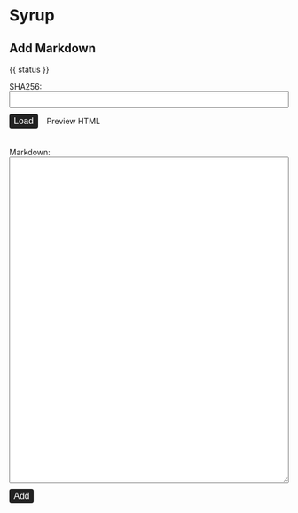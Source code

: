# Syrup

<Badge text="alpha" type="warn" />

## Add Markdown

<form class="syrup-add-text-content-form">
  <p>{{ status }}</p>

  <fieldset>
    <label>
      SHA256:
      <input v-model="sha256">
    </label>
    <button type="submit" name="load" @click.prevent="loadFromStore" class="mr-3">Load</button>
    <a :href="previewURL" target="_blank">Preview HTML</a>
  </fieldset>
  
  <fieldset>
    <label>
      Markdown:
      <textarea v-model="textContent" rows="30"></textarea>
    </label>
    <button type="submit" name="add" @click.prevent="addToStore">Add</button>
  </fieldset>
</form>

<style lang="scss">
.syrup-add-text-content-form {
  .mr-3 {
    margin-right: 0.75rem;
  }

  fieldset {
    padding: 0;
    margin: 0;
    margin-bottom: 2.1rem;
    border: none;
  }
  label {
    display: block;
    margin-bottom: 0.7rem;
  }

  input, textarea {
    width: 100%;
    display: block;
    padding: 0.5rem;
    font-size: 1rem;
  }
  input {
    padding: 0.25rem 0.5rem;
  }

  button {
    display: inline-block;
    padding: 0.25rem 0.5rem;
    font-size: 1rem;
    color: white;
    background: #222;
    border: none;
    border-radius: 0.25em;
  }
}
</style>

<script>
export default {
  data() {
    return {
      isDev: false,
      status: "",
      textContent: `# This is an example of Syrup

Make changes, then press **Add** below to save this content.

Then click on **Preview HTML** above to see a preview inside a simple server-rendered HTML page.`,
      sha256: "3a958430dc728e0753107f0e1a3678e65b5a2cd4ff23e3ce6152a717ce1cda48"
    };
  },
  computed: {
    baseURL() {
      return this.isDev ? "http://localhost:5533" : "https://collected.systems"
    },
    previewURL() {
      return `${this.baseURL}/pipeline/1/"${this.sha256}"%7C%3EStore.readTextMarkdown%7C%3EMarkdown.toHTML%7C%3EHTML.wrapInPage`
    }
  },
  beforeMount() {
    const isDev = window.location.hostname === "localhost";
    this.isDev = isDev;
  },
  methods: {
    loadFromStore(event) {
      const sha256 = (this.sha256 || "").trim();
      if (!sha256) {
        return;
      }

      const receiver = this;
      fetch(`${this.baseURL}/pipeline/1/"${sha256}"%7C%3EStore.readTextMarkdown`)
        .then(function(response) {
          return response.text();
        })
        .then(function(text) {
          receiver.textContent = text;
        })
        .catch(function(error) {
          receiver.status = `Error: ${error.message}`;
        });
    },
    addToStore(event) {
      const receiver = this;
      fetch(`${this.baseURL}/pipeline/1/Input.read%7C%3EStore.addTextMarkdown`, {
        method: "post",
        body: this.textContent
      })
        .then(function(response) {
          return response.json();
        })
        .then(function(json) {
          receiver.sha256 = json.data;
        })
        .catch(function(error) {
          receiver.status = `Error: ${error.message}`;
        });
    }
  }
};
</script>
